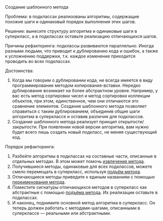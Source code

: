 Создание шаблонного метода

Проблема: в подклассах реализованы алгоритмы, содержащие похожие шаги и одинаковый порядок выполнения этих шагов.

Решение: вынесите структуру алгоритма и одинаковые шаги в суперкласс, а в подклассах оставьте реализацию отличающихся шагов.

Причины рефакторинга: подклассы развиваются параллельно. Иногда разными людьми, что приводит к дублированию кода и ошибок, а также к усложнению поддержки, т.к. каждое изменение приходится проводить во всех подклассах.

Достоинства:

1. Когда мы говорим о дублировании кода, не всегда имеется в виду программирование методом копирования-вставки. Нередко дублирование возникает на более абстрактном уровне. Например, у вас есть метод сортировки чисел и метод сортировки коллекции объектов, при этом, единственное, чем они отличаются это сравнение элементов. Создание шаблонного метода позволяет справиться с таким дублированием, объединив общие шаги алгоритма в суперклассе и оставив различия для подклассов.
2. Создание шаблонного метода реализует принцип открытости/закрытости. При появлении новой версии алгоритма, вам нужно будет всего лишь создать новый подкласс, не меняя существующий код.

Порядок рефакторинга:

1. Разбейте алгоритмы в подклассах на составные части, описанные в отдельных методах. В этом может помочь <a href="https://github.com/helenasilkina/refactoring/blob/master/Extract_Method%20(Извлечение%20метода).md">извлечение метода</a>.
2. Получившиеся методы, одинаковые для всех подклассов, можете смело перемещать в суперкласс, используя <a href="https://github.com/helenasilkina/refactoring/blob/master/Pull%20Up%20Method%20(Подъём%20метода).md">подъём метода</a>.
3. Отличающиеся методы приведите к единым названиям с помощью <a href="https://github.com/helenasilkina/refactoring/blob/master/Rename%20Method%20(Переименование%20метода).md">переименования метода</a>.
4. Поместите сигнатуры отличающихся методов в суперкласс как абстрактные с помощью <a href="https://github.com/helenasilkina/refactoring/blob/master/Pull%20Up%20Method%20(Подъём%20метода).md">подъёма метода</a>. Их реализации оставьте в подклассах.
5. И наконец, поднимите основной метод алгоритма в суперкласс. Он теперь должен работать с методами-шагами, описанными в суперклассе — реальными или абстрактными.
